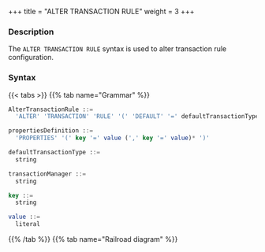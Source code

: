 +++
title = "ALTER TRANSACTION RULE"
weight = 3
+++

### Description

The `ALTER TRANSACTION RULE` syntax is used to alter transaction rule configuration.

### Syntax

{{< tabs >}}
{{% tab name="Grammar" %}}
```sql
AlterTransactionRule ::=
  'ALTER' 'TRANSACTION' 'RULE' '(' 'DEFAULT' '=' defaultTransactionType ',' 'TYPE' '(' 'NAME' '=' transactionManager ',' propertiesDefinition ')' ')'

propertiesDefinition ::=
  'PROPERTIES' '(' key '=' value (',' key '=' value)* ')'

defaultTransactionType ::=
  string

transactionManager ::=
  string

key ::=
  string

value ::=
  literal
```
{{% /tab %}}
{{% tab name="Railroad diagram" %}}
<iframe frameborder="0" name="diagram" id="diagram" width="100%" height="100%"></iframe>
{{% /tab %}}
{{< /tabs >}}

### Supplement

- `defaultTransactionType` support `LOCAL`, `XA`, `BASE`

- `transactionManager` support  `Atomikos` and `Narayana`

### Example

- Alter transaction rule

```sql
ALTER TRANSACTION RULE(
  DEFAULT="XA", TYPE(NAME="Narayana")
);
```

### Reserved word

`ALTER`, `TRANSACTION`, `RULE`, `DEFAULT`, `TYPE`, `NAME`, `PROPERTIES`

### Related links

- [Reserved word](/en/user-manual/shardingsphere-proxy/distsql/syntax/reserved-word/)
